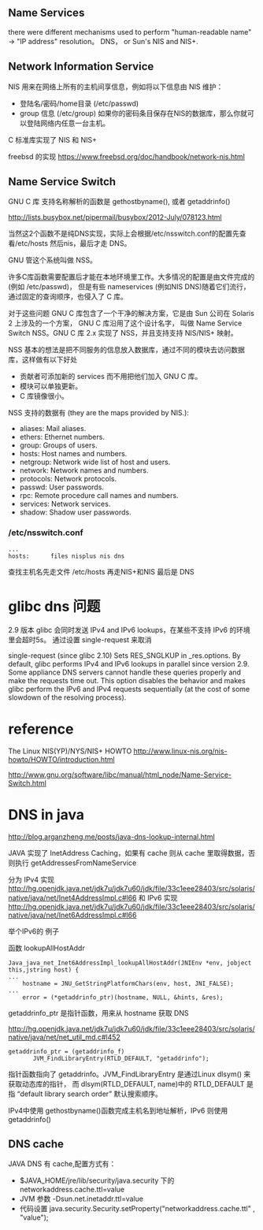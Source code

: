 ## Name Services
there were different mechanisms used to perform "human-readable name" -> "IP address" resolution。
DNS， or Sun's NIS and NIS+.


## Network Information Service
NIS 用来在网络上所有的主机间享信息，例如将以下信息由 NIS 维护：
* 登陆名/密码/home目录 (/etc/passwd)
* group 信息 (/etc/group)
如果你的密码条目保存在NIS的数据库，那么你就可以登陆网络内任意一台主机。

C 标准库实现了 NIS 和 NIS+ 

freebsd 的实现 https://www.freebsd.org/doc/handbook/network-nis.html
##  Name Service Switch

GNU C 库 支持名称解析的函数是 gethostbyname(), 或者 getaddrinfo()

http://lists.busybox.net/pipermail/busybox/2012-July/078123.html

当然这2个函数不是纯DNS实现，实际上会根据/etc/nsswitch.conf的配置先查看/etc/hosts 然后nis，最后才走 DNS。

GNU 管这个系统叫做 NSS。

许多C库函数需要配置后才能在本地环境里工作。大多情况的配置是由文件完成的(例如 /etc/passwd)，
但是有些 nameservices (例如NIS DNS)随着它们流行，通过固定的查询顺序，也侵入了 C 库。

对于这些问题 GNU C 库包含了一个干净的解决方案，它是由 Sun 公司在 Solaris 2 上涉及的一个方案， GNU C 库沿用了这个设计名字，
叫做 Name Service Switch NSS。GNU C 库 2.x 实现了 NSS，并且支持支持 NIS/NIS+ 映射。

NSS 基本的想法是把不同服务的信息放入数据库，通过不同的模块去访问数据库，这样做有以下好处
* 贡献者可添加新的 services 而不用把他们加入 GNU C 库。
* 模块可以单独更新。
* C 库镜像很小。

NSS 支持的数据有 (they are the maps provided by NIS.):
* aliases: Mail aliases.
* ethers: Ethernet numbers.
* group: Groups of users.
* hosts: Host names and numbers.
* netgroup: Network wide list of host and users.
* network: Network names and numbers.
* protocols: Network protocols.
* passwd: User passwords.
* rpc: Remote procedure call names and numbers.
* services: Network services.
* shadow: Shadow user passwords.


### /etc/nsswitch.conf
```
...
hosts:      files nisplus nis dns
```
查找主机名先走文件 /etc/hosts 再走NIS+和NIS 最后是 DNS 



# glibc dns 问题
2.9 版本 glibc 会同时发送 IPv4 and IPv6 lookups，在某些不支持 IPv6 的环境里会超时5s。
通过设置 single-request 来取消

single-request (since glibc 2.10)
                     Sets RES_SNGLKUP in _res.options.  By default, glibc
                     performs IPv4 and IPv6 lookups in parallel since
                     version 2.9.  Some appliance DNS servers cannot handle
                     these queries properly and make the requests time out.
                     This option disables the behavior and makes glibc
                     perform the IPv6 and IPv4 requests sequentially (at the
                     cost of some slowdown of the resolving process).



# reference
The Linux NIS(YP)/NYS/NIS+ HOWTO http://www.linux-nis.org/nis-howto/HOWTO/introduction.html

http://www.gnu.org/software/libc/manual/html_node/Name-Service-Switch.html


# DNS in java
http://blog.arganzheng.me/posts/java-dns-lookup-internal.html

JAVA 实现了 InetAddress Caching，如果有 cache 则从 cache 里取得数据，否则执行 getAddressesFromNameService

分为 IPv4 实现 http://hg.openjdk.java.net/jdk7u/jdk7u60/jdk/file/33c1eee28403/src/solaris/native/java/net/Inet4AddressImpl.c#l66
和 IPv6 实现 http://hg.openjdk.java.net/jdk7u/jdk7u60/jdk/file/33c1eee28403/src/solaris/native/java/net/Inet6AddressImpl.c#l66


举个IPv6的 例子

函数 lookupAllHostAddr 
```
Java_java_net_Inet6AddressImpl_lookupAllHostAddr(JNIEnv *env, jobject this,jstring host) {
...
    hostname = JNU_GetStringPlatformChars(env, host, JNI_FALSE);
...
    error = (*getaddrinfo_ptr)(hostname, NULL, &hints, &res);
```
getaddrinfo_ptr 是指针函数，用来从 hostname 获取 DNS

http://hg.openjdk.java.net/jdk7u/jdk7u60/jdk/file/33c1eee28403/src/solaris/native/java/net/net_util_md.c#l452
```
getaddrinfo_ptr = (getaddrinfo_f)
       JVM_FindLibraryEntry(RTLD_DEFAULT, "getaddrinfo");
```
指针函数指向了 getaddrinfo。JVM_FindLibraryEntry 是通过Linux dlsym() 来获取动态库的指针，
而 dlsym(RTLD_DEFAULT, name)中的  RTLD_DEFAULT 是指 “default library search order” 默认搜索顺序。


IPv4中使用 gethostbyname()函数完成主机名到地址解析，IPv6 则使用 getaddrinfo() 

## DNS cache
JAVA DNS 有 cache,配置方式有：
* $JAVA_HOME/jre/lib/security/java.security 下的 networkaddress.cache.ttl=value
* JVM 参数 -Dsun.net.inetaddr.ttl=value
* 代码设置 java.security.Security.setProperty("networkaddress.cache.ttl" , "value");
